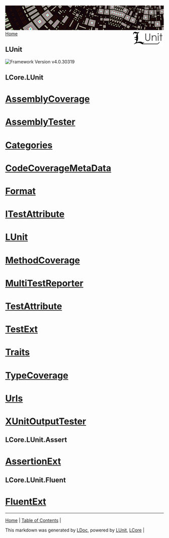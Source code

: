 ![](Content/LUnit-banner-small.png "")
[<img align="right" src="Content/LUnit-logo-small.png">](../README.md)
[Home](../README.md)
## LUnit
![Framework Version v4.0.30319](http://b.repl.ca/v1/Framework-Version%20v4.0.30319-blue.png "")

LCore.LUnit
------
# [AssemblyCoverage](docs/AssemblyCoverage.md)
# [AssemblyTester](docs/AssemblyTester.md)
# [Categories](docs/Categories.md)
# [CodeCoverageMetaData](docs/CodeCoverageMetaData.md)
# [Format](docs/Format.md)
# [ITestAttribute](docs/ITestAttribute.md)
# [LUnit](docs/LUnit.md)
# [MethodCoverage](docs/MethodCoverage.md)
# [MultiTestReporter](docs/MultiTestReporter.md)
# [TestAttribute](docs/TestAttribute.md)
# [TestExt](docs/TestExt.md)
# [Traits](docs/Traits.md)
# [TypeCoverage](docs/TypeCoverage.md)
# [Urls](docs/Urls.md)
# [XUnitOutputTester](docs/XUnitOutputTester.md)
LCore.LUnit.Assert
------
# [AssertionExt](docs/AssertionExt.md)
LCore.LUnit.Fluent
------
# [FluentExt](docs/FluentExt.md)
---

[Home](../README.md) | [Table of Contents](../TableOfContents.md) | 


This markdown was generated by [LDoc](https://github.com/CodeSingularity/LDoc), powered by [LUnit](https://github.com/CodeSingularity/LUnit), [LCore](https://github.com/CodeSingularity/LCore) | 

